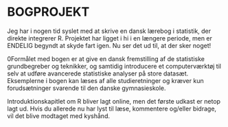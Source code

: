 # BOGPROJEKT

Jeg har i nogen tid syslet med at skrive en dansk lærebog i statistik, der direkte integrerer R. Projektet har ligget i hi i en længere periode, men er ENDELIG begyndt at skyde fart igen. Nu ser det ud til, at der sker noget!

0Formålet med bogen er at give en dansk fremstilling af de statistiske grundbegreber og teknikker, og samtidig introducere et computerværktøj til selv at udføre avancerede statistiske analyser på store datasæt. Eksemplerne i bogen kan læses af alle studieretninger og kræver kun forudsætninger svarende til den danske gymnasieskole.

Introduktionskapitlet om R bliver lagt online, men det første udkast er netop lagt ud. Hvis du allerede nu har lyst til læse, kommentere og/eller bidrage, vil det blive modtaget med kyshånd.
